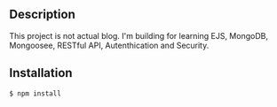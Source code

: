 ## Description

This project is not actual blog. I'm building for learning EJS, MongoDB, Mongoosee, RESTful API, Autenthication and Security.

## Installation

```bash
$ npm install
```